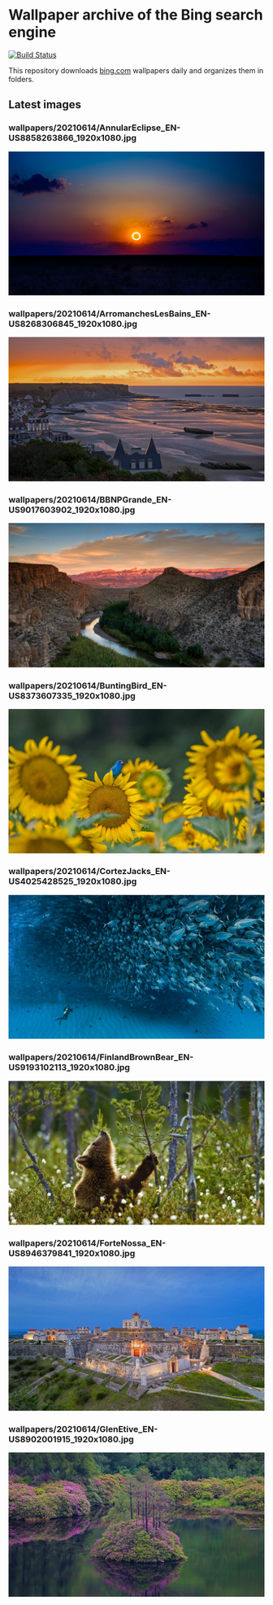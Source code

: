 # Wallpaper archive of the Bing search engine

[![Build Status](https://travis-ci.org/kijart/bing-daily-images-dl.svg?branch=wallpapers)](https://travis-ci.org/kijart/bing-daily-images-dl)

This repository downloads [bing.com](https://www.bing.com) wallpapers daily and organizes them in folders.

## Latest images

<!-- Wallpapers -->

### wallpapers/20210614/AnnularEclipse_EN-US8858263866_1920x1080.jpg

![wallpapers/20210614/AnnularEclipse_EN-US8858263866_1920x1080.jpg](wallpapers/20210614/AnnularEclipse_EN-US8858263866_1920x1080.jpg)

### wallpapers/20210614/ArromanchesLesBains_EN-US8268306845_1920x1080.jpg

![wallpapers/20210614/ArromanchesLesBains_EN-US8268306845_1920x1080.jpg](wallpapers/20210614/ArromanchesLesBains_EN-US8268306845_1920x1080.jpg)

### wallpapers/20210614/BBNPGrande_EN-US9017603902_1920x1080.jpg

![wallpapers/20210614/BBNPGrande_EN-US9017603902_1920x1080.jpg](wallpapers/20210614/BBNPGrande_EN-US9017603902_1920x1080.jpg)

### wallpapers/20210614/BuntingBird_EN-US8373607335_1920x1080.jpg

![wallpapers/20210614/BuntingBird_EN-US8373607335_1920x1080.jpg](wallpapers/20210614/BuntingBird_EN-US8373607335_1920x1080.jpg)

### wallpapers/20210614/CortezJacks_EN-US4025428525_1920x1080.jpg

![wallpapers/20210614/CortezJacks_EN-US4025428525_1920x1080.jpg](wallpapers/20210614/CortezJacks_EN-US4025428525_1920x1080.jpg)

### wallpapers/20210614/FinlandBrownBear_EN-US9193102113_1920x1080.jpg

![wallpapers/20210614/FinlandBrownBear_EN-US9193102113_1920x1080.jpg](wallpapers/20210614/FinlandBrownBear_EN-US9193102113_1920x1080.jpg)

### wallpapers/20210614/ForteNossa_EN-US8946379841_1920x1080.jpg

![wallpapers/20210614/ForteNossa_EN-US8946379841_1920x1080.jpg](wallpapers/20210614/ForteNossa_EN-US8946379841_1920x1080.jpg)

### wallpapers/20210614/GlenEtive_EN-US8902001915_1920x1080.jpg

![wallpapers/20210614/GlenEtive_EN-US8902001915_1920x1080.jpg](wallpapers/20210614/GlenEtive_EN-US8902001915_1920x1080.jpg)

